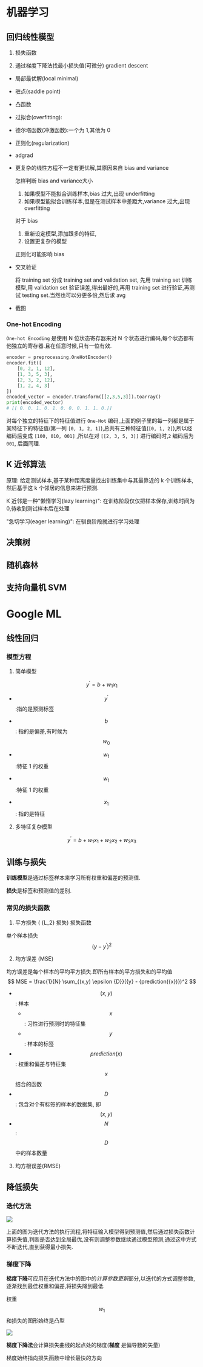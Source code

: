 # 机器学习

## 回归线性模型

1. 损失函数



2. 通过梯度下降法找最小损失值(可微分) gradient descent

* 局部最优解(local minimal)

* 驻点(saddle point)

* 凸函数 

* 过拟合(overfitting):

* 德尔塔函数(冲激函数):一个为 1,其他为 0 

* 正则化(regularization)

* adgrad

* 更复杂的线性方程不一定有更优解,其原因来自 bias and variance

  怎样判断 bias and variance大小

  1. 如果模型不能拟合训练样本,bias 过大,出现 underfitting
  2. 如果模型能拟合训练样本,但是在测试样本中差距大,variance 过大,出现 overfitting

  对于 bias 

  1. 重新设定模型,添加跟多的特征,
  2. 设置更复杂的模型

  正则化可能影响 bias 

* 交叉验证

  将 training set 分成 training set and validation set, 先用 training set 训练 模型,用 validation set 验证误差,得出最好的,再用 training set 进行验证,再测试 testing set.当然也可以分更多份,然后求 avg

* 截图























### One-hot Encoding

`One-hot Encoding` 是使用 N 位状态寄存器来对 N 个状态进行编码,每个状态都有他独立的寄存器.且在任意时候,只有一位有效.

```python
encoder = preprocessing.OneHotEncoder()
encoder.fit([
    [0, 2, 1, 12],
    [1, 3, 5, 3],
    [2, 3, 2, 12],
    [1, 2, 4, 3]
])
encoded_vector = encoder.transform([[2,3,5,3]]).toarray()
print(encoded_vector)
# [[ 0. 0. 1. 0. 1. 0. 0. 0. 1. 1. 0.]]
```

对每个独立的特征下的特征值进行 `One-Hot` 编码,上面的例子里的每一列都是属于某特征下的特征值(第一列 `[0, 1, 2, 1]`),总共有三种特征值(`[0, 1, 2]`),所以经编码后变成 `[100, 010, 001]` ,所以在对 `[[2, 3, 5, 3]]` 进行编码时,`2` 编码后为 `001`, 后面同理.





## K 近邻算法

原理: 给定测试样本,基于某种距离度量找出训练集中与其最靠近的 k 个训练样本,然后基于这 k 个邻居的信息来进行预测.

K 近邻是一种"懒惰学习(lazy learning)": 在训练阶段仅仅把样本保存,训练时间为 0,待收到测试样本后在处理

"急切学习(eager learning)": 在驯良阶段就进行学习处理



## 决策树



## 随机森林



## 支持向量机 SVM





# Google ML

## 线性回归

### 模型方程

1. 简单模型

$$
y^{'} = b + {w_1}{x_1}
$$

* $$ y^{'} $$  :指的是预测标签

* $$ {b} $$ : 指的是偏差,有时候为 $$ {w_0} $$
* $$ {w_1} $$ :特征 1 的权重

* $$ {w_1} $$:特征 1 的权重

* $$ {x_1} $$ : 指的是特征

2. 多特征复杂模型

$$
y^{'} = b + {w_1}{x_1} + {w_2}{x_2} + {w_3}{x_3}
$$

## 训练与损失

**训练模型**是通过标签样本来学习所有权重和偏差的预测值.

**损失**是标签和预测值的差别.

### 常见的损失函数

1. 平方损失 ( {L_2}  损失) 损失函数

单个样本损失
$$
({y} - {y}^{'})^2
$$

2. 均方误差 (MSE)

均方误差是每个样本的平均平方损失.即所有样本的平方损失和的平均值
$$
MSE = \frac{1}{N} \sum_{(x,y) \epsilon {D}}({y} - {prediction({x})})^2
$$

* $$ ({x,y}) $$ : 样本
  * $$ {x} $$ : 习性进行预测时的特征集
  * $$ {y} $$ : 样本的标签
* $$ {prediction(x)} $$ : 权重和偏差与特征集 $$ {x} $$ 结合的函数
* $$ {D} $$ : 包含对个有标签的样本的数据集, 即 $$ ({x,y}) $$
* $$ {N} $$ : $$ {D} $$ 中的样本数量

3. 均方根误差(RMSE)

## 降低损失

### 迭代方法

![](/home/dxigui/git_repositories/notes/Notes/img/iteration_loss.svg)

上面的图为迭代方法的执行流程,将特征输入模型得到预测值,然后通过损失函数计算损失值,判断是否达到全局最优,没有则调整参数继续通过模型预测,通过这中方式不断迭代,直到获得最小损失.

### 梯度下降

**梯度下降**可应用在迭代方法中的图中的*计算参数更新*部分,以迭代的方式调整参数,逐渐找到最佳权重和偏差,将损失降到最低

权重 $$ {w_1} $$ 和损失的图形始终是凸型

![](/home/dxigui/git_repositories/notes/Notes/img/gs.svg)

**梯度下降法**会计算损失曲线的起点处的梯度(**梯度** 是偏导数的矢量)

梯度始终指向损失函数中增长最快的方向